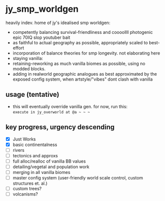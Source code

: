 # jy_smp_worldgen
 heavily indev. home of jy's idealised smp worldgen: 
 - competently balancing survival-friendliness and coooollll photogenic epic 70IQ slop youtuber bait
 - as faithful to actual geography as possible, appropriately scaled to best-effort 
 - incorporation of balance theories for smp longevity. not elaborating here
 - staying vanilla: 
  - retaining-reworking as much vanilla biomes as possible, using no modded blocks.
  - adding in realworld geographic analogues as best approximated by the exposed config system, when artstyle/"vibes" dont clash with vanilla
 

## usage (tentative)
- this will eventually override vanilla gen. for now, run this:<br>
`execute in jy_overworld at @a ~ ~ ~`

## key progress, urgency descending
- [x] Just Works
- [x] basic continentalness
- [ ] rivers
- [ ] tectonics and approxs
- [ ] full alloc/realloc of vanilla BB values
- [ ] detailing/vegetal and population work
- [ ] merging in all vanilla biomes
- [ ] master config system (user-friendly world scale control, custom structures et. al.)
- [ ] custom trees?
- [ ] volcanisms?

